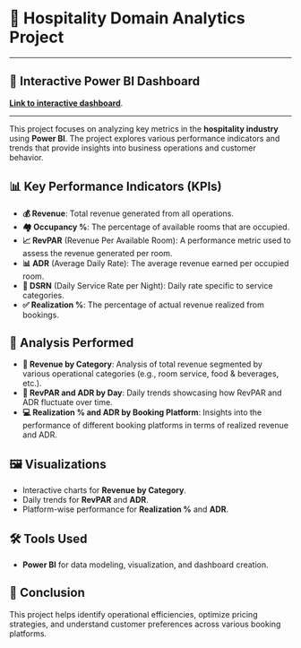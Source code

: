 # 🏨 Hospitality Domain Analytics Project

<hr>

<h2>🔗 Interactive Power BI Dashboard</h2>
<p><a href="https://app.powerbi.com/view?r=eyJrIjoiMjEyY2M0OTItYTI0Yi00ZGIyLThhZWQtZjFiZTE5NmZlYjM1IiwidCI6IjY0NDc4ZWMwLWQwMDUtNGU5NS1hMGRiLTg2Y2Q3NjBiYmFhYSJ9" target="_blank"><strong>Link to interactive dashboard</strong></a>.</p>

<hr>

This project focuses on analyzing key metrics in the **hospitality industry** using **Power BI**. The project explores various performance indicators and trends that provide insights into business operations and customer behavior.

## 📊 Key Performance Indicators (KPIs)

- **💰 Revenue**: Total revenue generated from all operations.
- **🏘️ Occupancy %**: The percentage of available rooms that are occupied.
- **📈 RevPAR** (Revenue Per Available Room): A performance metric used to assess the revenue generated per room.
- **📊 ADR** (Average Daily Rate): The average revenue earned per occupied room.
- **🔧 DSRN** (Daily Service Rate per Night): Daily rate specific to service categories.
- **✅ Realization %**: The percentage of actual revenue realized from bookings.

## 📑 Analysis Performed

- **💼 Revenue by Category**: Analysis of total revenue segmented by various operational categories (e.g., room service, food & beverages, etc.).
- **📅 RevPAR and ADR by Day**: Daily trends showcasing how RevPAR and ADR fluctuate over time.
- **💻 Realization % and ADR by Booking Platform**: Insights into the performance of different booking platforms in terms of realized revenue and ADR.

## 🖼️ Visualizations
- Interactive charts for **Revenue by Category**.
- Daily trends for **RevPAR** and **ADR**.
- Platform-wise performance for **Realization %** and **ADR**.

## 🛠️ Tools Used
- **Power BI** for data modeling, visualization, and dashboard creation.

## 🎯 Conclusion
This project helps identify operational efficiencies, optimize pricing strategies, and understand customer preferences across various booking platforms.
